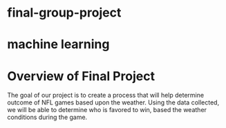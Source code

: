 # final-group-project
# machine learning

# Overview of Final Project
The goal of our project is to create a process that will help determine outcome of NFL games based upon the weather. 
Using the data collected, we will be able to determine who is favored to win, based the weather conditions during the game.
